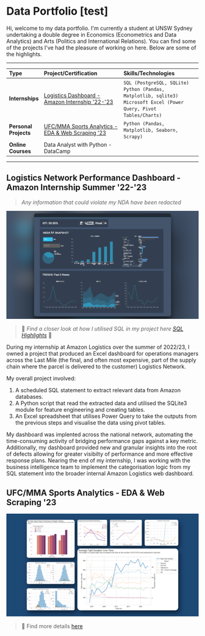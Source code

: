 # Data Portfolio [test]

Hi, welcome to my data portfolio. I'm currently a student at UNSW Sydney undertaking a double degree in Economics (Econometrics and Data Analytics) and Arts (Politics and International Relations). You can find some of the projects I've had the pleasure of working on here. Below are some of the highlights.  

---
| Type | Project/Certification | Skills/Technologies | 
| :--- | :-------------------- | :------- | 
|**Internships**| [Logistics Dashboard - Amazon Internship '22-'23](#logistics-network-performance-dashboard---amazon-internship-summer-22-23) |`SQL (PostgreSQL, SQLite)`<br>`Python (Pandas, Matplotlib, sqlite3)` <br> `Microsoft Excel (Power Query, Pivot Tables/Charts)`|
|**Personal<br>Projects**|[UFC/MMA Sports Analytics - EDA & Web Scraping '23](#ufcmma-sports-analytics---eda--web-scraping-23)|`Python (Pandas, Matplotlib, Seaborn, Scrapy)`|
|**Online<br>Courses**| Data Analyst with Python - DataCamp | |

---

## Logistics Network Performance Dashboard - Amazon Internship Summer '22-'23
  
> *Any information that could violate my NDA have been redacted*

![amzl-dashboard-screenshot](assets/wide_amzl-dashboard-screenshot-redacted.png)

> 🚨 *Find a closer look at how I utilised SQL in my project here [SQL Highlights](/amazon_logistics_dashboard/SQL_highlights.md)* 🚨

During my internship at Amazon Logistics over the summer of 2022/23, I owned a project that produced an Excel dashboard for operations managers across the Last Mile (the final, and often most expensive, part of the supply chain where the parcel is delivered to the customer) Logistics Network.

My overall project involved:
1. A scheduled SQL statement to extract relevant data from Amazon databases.
2. A Python script that read the extracted data and utilised the SQLite3 module for feature engineering and creating tables.
3. An Excel spreadsheet that utilises Power Query to take the outputs from the previous steps and visualise the data using pivot tables.

My dashboard was implented across the national network, automating the time-consuming activity of bridging performance gaps against a key metric. Additionally, my dashboard provided new and granular insights into the root of defects allowing for greater visibilty of performance and more effective response plans. Nearing the end of my internship, I was working with the business intelligence team to implement the categorisation logic from my SQL statement into the broader internal Amazon Logistics web dashboard.

## UFC/MMA Sports Analytics - EDA & Web Scraping '23

![collage_EDA_mma_sport_analytics](ufc_webscraping_eda/assets/collage_EDA_mma_sport_analytics.png)

> 🚨 Find more details [here](ufc_webscraping_eda)

